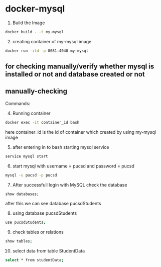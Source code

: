 # docker-mysql

1) Build the Image
```bash
docker build . -t my-mysql
```

2) creating container of my-mysql image
```bash
docker run -itd -p 8081:4040 my-mysql
```

## for checking manually/verify whether mysql is installed or not and database created or not

## manually-checking

Commands:

4) Running container
```bash
docker exec -it container_id bash
```
here container_id is the id of container which created by using my-mysql image

5) after entering in to bash starting mysql service
```bash
service mysql start

```

6) start mysql with username = pucsd and password = pucsd
```bash
mysql -u pucsd -p pucsd

```

7) After successfull login with MySQL check the database 
```bash
show databases;

```
after this we can see database pucsdStudents

8) using database pucsdStudents
```bash
use pucsdStudents;

```
9) check tables or relations 
```bash
show tables;

```
10) select data from table StudentData
```bash
select * from studentData;

```
